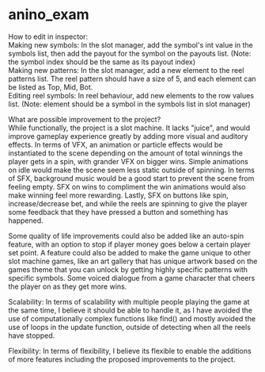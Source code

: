 # anino_exam
 
How to edit in inspector:\
Making new symbols: In the slot manager, add the symbol's int value in the symbols list, then add the payout for the symbol on the payouts list. (Note: the symbol index should be the same as its payout index)\
Making new patterns: In the slot manager, add a new element to the reel patterns list. The reel pattern should have a size of 5, and each element can be listed as Top, Mid, Bot.\
Editing reel symbols: In reel behaviour, add new elements to the row values list. (Note: element should be a symbol in the symbols list in slot manager)

What are possible improvement to the project?\
While functionally, the project is a slot machine. It lacks "juice", and would improve gameplay experience greatly by adding more visual and auditory effects. In terms of VFX, an animation or particle effects would be instantiated to the scene depending on the amount of total winnings the player gets in a spin, with grander VFX on bigger wins. Simple animations on idle would make the scene seem less static outside of spinning. In terms of SFX, background music would be a good start to prevent the scene from feeling empty. SFX on wins to compliment the win animations would also make winning feel more rewarding. Lastly, SFX on buttons like spin, increase/decrease bet, and while the reels are spinning to give the player some feedback that they have pressed a button and something has happened.

Some quality of life improvements could also be added like an auto-spin feature, with an option to stop if player money goes below a certain player set point. A feature could also be added to make the game unique to other slot machine games, like an art gallery that has unique artwork based on the games theme that you can unlock by getting highly specific patterns with specific symbols. Some voiced dialogue from a game character that cheers the player on as they get more wins.

Scalability:
In terms of scalability with multiple people playing the game at the same time, I believe it should be able to handle it, as I have avoided the use of computationally complex functions like find() and mostly avoided the use of loops in the update function, outside of detecting when all the reels have stopped.

Flexibility:
In terms of flexibility, I believe its flexible to enable the additions of more features including the proposed improvements to the project.



